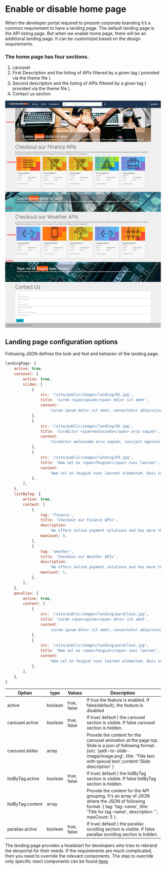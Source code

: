 # Enable or disable home page

When the developer portal required to present corporate branding it’s a common requirement to have a landing page. The default landing page is the API listing page. But when we enable home page, there will be an additional landing page. It can be customized based on the design requirements. 

### The home page has four sections.
1. carousel
2. First Description and the listing of APIs filtered by a given tag ( provided via the theme file ).
3. Second description and the listing of APIs filtered by a given tag ( provided via the theme file ).
4. Contact us section

 ![enable or disable home page](../../../../assets/img/learn/enable-or-disable-home-page.png) 

## Landing page configuration options

Following JSON defines the look and feel and behavior of the landing page.


``` js
landingPage: {
    active: true,
    carousel: {
        active: true,
        slides: [
            {
                src: '/site/public/images/landing/01.jpg',
                title: 'Lorem <span>ipsum</span> dolor sit amet',
                content:
                    'Lorem ipsum dolor sit amet, consectetur adipiscing elit. Integer felis lacus, placerat vel condimentum in, porta a urna. Suspendisse dolor diam, vestibulum at molestie dapibus, semper eget ex. Morbi sit amet euismod tortor.',
            },
            {
                src: '/site/public/images/landing/02.jpg',
                title: 'Curabitur <span>malesuada</span> arcu sapien',
                content:
                    'Curabitur malesuada arcu sapien, suscipit egestas purus efficitur vitae. Etiam vulputate hendrerit venenatis. ',
            },
            {
                src: '/site/public/images/landing/03.jpg',
                title: 'Nam vel ex <span>feugiat</span> nunc laoreet',
                content:
                    'Nam vel ex feugiat nunc laoreet elementum. Duis sed nibh condimentum, posuere risus a, mollis diam. Vivamus ultricies, augue id pulvinar semper, mauris lorem bibendum urna, eget tincidunt quam ex ut diam.',
            },
        ],
    },
    listByTag: {
        active: true,
        content: [
            {
                tag: 'finance',
                title: 'Checkout our Finance APIs',
                description:
                    'We offers online payment solutions and has more than 123 million customers worldwide. The WSO2 Finane API makes powerful functionality available to developers by exposing various features of our platform. Functionality includes but is not limited to invoice management, transaction processing and account management.',
                maxCount: 5,
            },
            {
                tag: 'weather',
                title: 'Checkout our Weather APIs',
                description:
                    'We offers online payment solutions and has more than 123 million customers worldwide. The WSO2 Finane API makes powerful functionality available to developers by exposing various features of our platform. Functionality includes but is not limited to invoice management, transaction processing and account management.',
                maxCount: 5,
            },
        ],
    },
    parallax: {
        active: true,
        content: [
            {
                src: '/site/public/images/landing/parallax1.jpg',
                title: 'Lorem <span>ipsum</span> dolor sit amet',
                content:
                    'Lorem ipsum dolor sit amet, consectetur adipiscing elit. Integer felis lacus, placerat vel condimentum in, porta a urna. Suspendisse dolor diam, vestibulum at molestie dapibus, semper eget ex. Morbi sit amet euismod tortor.',
            },
            {
                src: '/site/public/images/landing/parallax2.jpg',
                title: 'Nam vel ex <span>feugiat</span> nunc laoreet',
                content:
                    'Nam vel ex feugiat nunc laoreet elementum. Duis sed nibh condimentum, posuere risus a, mollis diam. Vivamus ultricies, augue id pulvinar semper, mauris lorem bibendum urna, eget tincidunt quam ex ut diam.',
            },
        ],
    },
}
```

| Option | type | Values | Description |
| ------ | -- | ----------- | ----------- |
| active | boolean | true, false | If true the feature is enabled. If false(default), the feature is disabled  |
| carousel.active | boolean | true, false | If true( default ) the carousel section is visible. If false carousel section is hidden. |
| carousel.slides | array | |  Provide the content for the carousel animation at the page top. Slide is a json of following format. {src: 'path-to-slide-image/image.png', title: 'Title text with <span>special text</span>',content:'Slide description' }  |
| listByTag.active | boolean | true, false | If true( default ) the listByTag section is visible. If false listByTag section is hidden. |
listByTag.content | array | | Provide the content for the API grouping. It's an array of JSON where the JSON of following format. { tag: 'tag-name', title: 'Title for tag-name', description: '', maxCount: 5 } .|
| parallax.active | boolean | true, false | If true( default ) the parallax scrolling section is visible. If false parallax scrolling section is hidden. | 

The landing page provides a headstart for developers who tries to rebrand the devportal for their needs. If the requirements are much complicated, then you need to override the relevant components. The step to override only specific react components can be found [here](advanced-customization.md).

